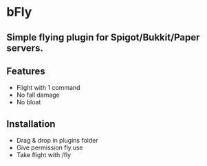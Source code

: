 
# bFly




## Simple flying plugin for Spigot/Bukkit/Paper servers.


## Features

- Flight with 1 command
- No fall damage
- No bloat


## Installation

- Drag & drop in plugins folder
- Give permission fly.use
- Take flight with /fly
